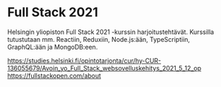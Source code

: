 # Full Stack 2021
Helsingin yliopiston Full Stack 2021 -kurssin harjoitustehtävät.
Kurssilla tutustutaan mm. Reactiin, Reduxiin, Node.js:ään, TypeScriptiin, GraphQL:ään ja MongoDB:een.


https://studies.helsinki.fi/opintotarjonta/cur/hy-CUR-136055679/Avoin_yo_Full_Stack_websovelluskehitys_2021_5_12_op
https://fullstackopen.com/about
